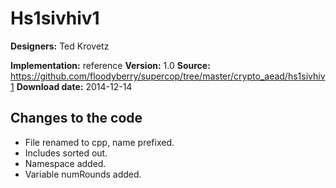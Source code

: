 # Hs1sivhiv1

**Designers:** Ted Krovetz

**Implementation:** reference
**Version:** 1.0
**Source:** https://github.com/floodyberry/supercop/tree/master/crypto_aead/hs1sivhiv1
**Download date:** 2014-12-14

## Changes to the code

* File renamed to cpp, name prefixed.
* Includes sorted out.
* Namespace added.
* Variable numRounds added.
